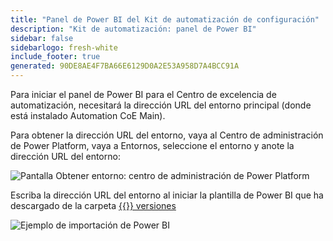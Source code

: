 ```yaml
---
title: "Panel de Power BI del Kit de automatización de configuración"
description: "Kit de automatización: panel de Power BI"
sidebar: false
sidebarlogo: fresh-white
include_footer: true
generated: 90DE8AE4F7BA66E6129D0A2E53A958D7A4BCC91A
---
```


Para iniciar el panel de Power BI para el Centro de excelencia de automatización, necesitará la dirección URL del entorno principal (donde está instalado Automation CoE Main).

Para obtener la dirección URL del entorno, vaya al Centro de administración de Power Platform, vaya a Entornos, seleccione el entorno y anote la dirección URL del entorno:

![Pantalla Obtener entorno: centro de administración de Power Platform](/images/get-environment.png)

Escriba la dirección URL del entorno al iniciar la plantilla de Power BI que ha descargado de la carpeta [{{<product-name>}} versiones](https://github.com/microsoft/powercat-automation-kit/releases)

![Ejemplo de importación de Power BI](/images/power-bi-import.png)
